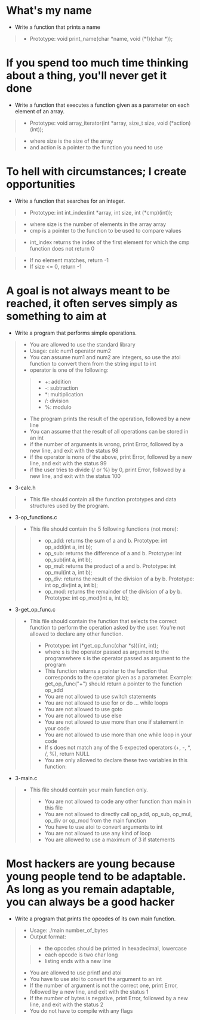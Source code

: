 # What's my name
* Write a function that prints a name
> * Prototype: void print_name(char *name, void (*f)(char *));

# If you spend too much time thinking about a thing, you'll never get it done

* Write a function that executes a function given as a parameter on each element of an array.

> * Prototype: void array_iterator(int *array, size_t size, void (*action)(int));

> * where size is the size of the array
> * and action is a pointer to the function you need to use

#  To hell with circumstances; I create opportunities
* Write a function that searches for an integer.
> * Prototype: int int_index(int *array, int size, int (*cmp)(int));

> * where size is the number of elements in the array array
> * cmp is a pointer to the function to be used to compare values

> * int_index returns the index of the first element for which the cmp function does not return 0

> * If no element matches, return -1
> * If size <= 0, return -1

# A goal is not always meant to be reached, it often serves simply as something to aim at

* Write a program that performs simple operations.
> * You are allowed to use the standard library
> * Usage: calc num1 operator num2
> * You can assume num1 and num2 are integers, so use the atoi function to convert them from the string input to int
> * operator is one of the following:
> > * +: addition
> > * -: subtraction
> > * *: multiplication
> > * /: division
> > * %: modulo
> * The program prints the result of the operation, followed by a new line
> * You can assume that the result of all operations can be stored in an int
> * if the number of arguments is wrong, print Error, followed by a new line, and exit with the status 98
> * if the operator is none of the above, print Error, followed by a new line, and exit with the status 99
> * if the user tries to divide (/ or %) by 0, print Error, followed by a new line, and exit with the status 100

* 3-calc.h
> * This file should contain all the function prototypes and data structures used by the program.

* 3-op_functions.c
> * This file should contain the 5 following functions (not more):
> > * op_add: returns the sum of a and b. Prototype: int op_add(int a, int b);
> > * op_sub: returns the difference of a and b. Prototype: int op_sub(int a, int b);
> > * op_mul: returns the product of a and b. Prototype: int op_mul(int a, int b);
> > * op_div: returns the result of the division of a by b. Prototype: int op_div(int a, int b);
> > * op_mod: returns the remainder of the division of a by b. Prototype: int op_mod(int a, int b);

* 3-get_op_func.c
> * This file should contain the function that selects the correct function to perform the operation asked by the user. You’re not allowed to declare any other function.
> > * Prototype: int (*get_op_func(char *s))(int, int);
> > * where s is the operator passed as argument to the programwhere s is the operator passed as argument to the program
> > * This function returns a pointer to the function that corresponds to the operator given as a parameter. Example: get_op_func("+") should return a pointer to the function op_add
> > * You are not allowed to use switch statements
> > * You are not allowed to use for or do ... while loops
> > * You are not allowed to use goto
> > * You are not allowed to use else
> > * You are not allowed to use more than one if statement in your code
> > * You are not allowed to use more than one while loop in your code
> > * If s does not match any of the 5 expected operators (+, -, *, /, %), return NULL
> > * You are only allowed to declare these two variables in this function:

* 3-main.c
> * This file should contain your main function only.
> > * You are not allowed to code any other function than main in this file
> > * You are not allowed to directly call op_add, op_sub, op_mul, op_div or op_mod from the main function
> > * You have to use atoi to convert arguments to int
> > * You are not allowed to use any kind of loop
> > * You are allowed to use a maximum of 3 if statements

# Most hackers are young because young people tend to be adaptable. As long as you remain adaptable, you can always be a good hacker
* Write a program that prints the opcodes of its own main function.
> * Usage: ./main number_of_bytes
> * Output format:
> > * the opcodes should be printed in hexadecimal, lowercase
> > * each opcode is two char long
> > * listing ends with a new line
> * You are allowed to use printf and atoi
> * You have to use atoi to convert the argument to an int
> * If the number of argument is not the correct one, print Error, followed by a new line, and exit with the status 1
> * If the number of bytes is negative, print Error, followed by a new line, and exit with the status 2
> * You do not have to compile with any flags






















